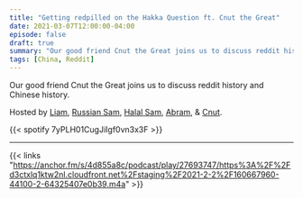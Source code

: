 ```yaml
---
title: "Getting redpilled on the Hakka Question ft. Cnut the Great"
date: 2021-03-07T12:00:00-04:00
episode: false
draft: true
summary: "Our good friend Cnut the Great joins us to discuss reddit history and Chinese history"
tags: [China, Reddit]
---
```


Our good friend Cnut the Great joins us to discuss reddit history and Chinese history.

Hosted by [Liam](https://twitter.com/LegoRacers2), [Russian Sam](https://twitter.com/OverproducedPMC), [Halal Sam](https://twitter.com/halaljew), [Abram](https://twitter.com/abnormcore), & [Cnut](https://twitter.com/cnut_real).

{{< spotify 7yPLH01CugJiIgf0vn3x3F >}}

---

{{< links "https://anchor.fm/s/4d855a8c/podcast/play/27693747/https%3A%2F%2Fd3ctxlq1ktw2nl.cloudfront.net%2Fstaging%2F2021-2-2%2F160667960-44100-2-64325407e0b39.m4a" >}}
